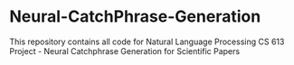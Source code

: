 # Neural-CatchPhrase-Generation

This repository contains all code for Natural Language Processing CS 613 Project - Neural Catchphrase Generation for Scientific Papers
